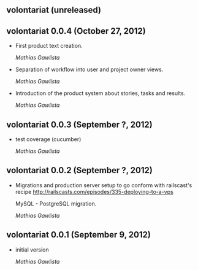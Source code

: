 ## volontariat (unreleased) ##

## volontariat 0.0.4 (October 27, 2012) ##

*   First product text creation.

    *Mathias Gawlista*

*   Separation of workflow into user and project owner views.    

    *Mathias Gawlista*

*   Introduction of the product system about stories, tasks and results.

    *Mathias Gawlista*
    
## volontariat 0.0.3 (September ?, 2012) ##

*   test coverage (cucumber)
 
    *Mathias Gawlista*
 
## volontariat 0.0.2 (September ?, 2012) ##

*   Migrations and production server setup to go conform with railscast's recipe http://railscasts.com/episodes/335-deploying-to-a-vps

    MySQL - PostgreSQL migration.

    *Mathias Gawlista*

## volontariat 0.0.1 (September 9, 2012) ##

*   initial version

    *Mathias Gawlista*